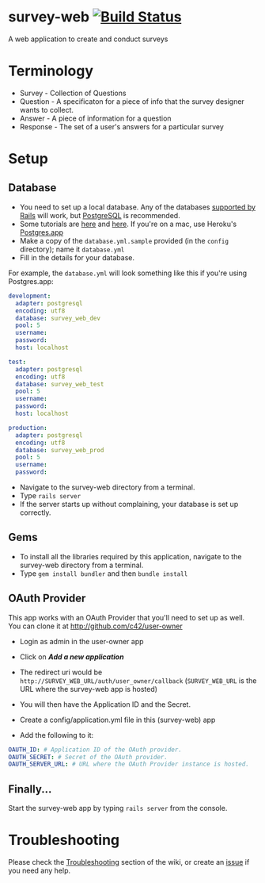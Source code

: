 survey-web [![Build Status](https://secure.travis-ci.org/c42/survey-web.png)](http://travis-ci.org/c42/survey-web)
==========

A web application to create and conduct surveys

Terminology
===========

- Survey   - Collection of Questions
- Question - A specificaton for a piece of info that the survey designer wants to collect.
- Answer   - A piece of information for a question
- Response - The set of a user's answers for a particular survey

Setup
=====

Database
--------

- You need to set up a local database. Any of the databases [supported by Rails](http://api.rubyonrails.org/classes/ActiveRecord/Migration.html#label-Database+support) will work, but [PostgreSQL](http://www.postgresql.org/) is recommended.
- Some tutorials are [here](https://help.ubuntu.com/community/PostgreSQL) and [here](http://wiki.postgresql.org/wiki/Detailed_installation_guides). If you're on a mac, use Heroku's [Postgres.app](http://postgresapp.com/)
- Make a copy of the `database.yml.sample` provided (in the `config` directory); name it `database.yml`
- Fill in the details for your database.

For example, the `database.yml` will look something like this if you're using Postgres.app:

```YAML
development:
  adapter: postgresql
  encoding: utf8
  database: survey_web_dev
  pool: 5
  username: 
  password: 
  host: localhost

test:
  adapter: postgresql
  encoding: utf8
  database: survey_web_test
  pool: 5
  username: 
  password:
  host: localhost

production:
  adapter: postgresql
  encoding: utf8
  database: survey_web_prod 
  pool: 5
  username:
  password:
```

- Navigate to the survey-web directory from a terminal.
- Type `rails server`
- If the server starts up without complaining, your database is set up correctly.

Gems
----

- To install all the libraries required by this application, navigate to the survey-web directory from a terminal.
- Type `gem install bundler` and then `bundle install`

OAuth Provider
----------

This app works with an OAuth Provider that you'll need to set up as well.
You can clone it at http://github.com/c42/user-owner

- Login as admin in the user-owner app
- Click on ***Add a new application***
- The redirect uri would be `http://SURVEY_WEB_URL/auth/user_owner/callback` (`SURVEY_WEB_URL` is the URL where the survey-web app is hosted)
- You will then have the Application ID and the Secret.
- Create a config/application.yml file in this (survey-web) app

- Add the following to it:

```yaml
OAUTH_ID: # Application ID of the OAuth provider.
OAUTH_SECRET: # Secret of the OAuth provider.
OAUTH_SERVER_URL: # URL where the OAuth Provider instance is hosted.
```

Finally...
-------
Start the survey-web app by typing `rails server` from the console.


Troubleshooting
=======
Please check the [Troubleshooting](https://github.com/c42/survey-web/wiki/Troubleshooting) section of the wiki, or create an [issue](https://github.com/c42/survey-web/issues) if you need any help.
